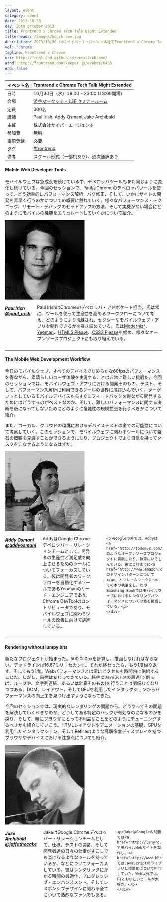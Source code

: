 ```yaml
---
layout: event
category: event
date: 2013-10-30
day: 30th October 2013
title: Frontrend x Chrome Tech Talk Night Extended
title-headr: /images/hd_chrome.jpg
description: 2013/10/30 (水)サイバーエージェント本社でFrontrend x Chrome Tech Talk Night Extendedを開催します。
vol: 'chrome'
tagline: Frontrend x Chrome
uri: http://frontrend.github.io/events/chrome/
atnd: http://frontrend.doorkeeper.jp/events/6456
end: false
---
```


イベント名 |Frontrend x Chrome Tech Talk Night Extended
---------|---------------------------------------------------------------
日時     |10月30日（水）19:00 - 23:00 (18:00開場)
会場     |[渋谷マークシティ13F セミナールーム](http://www.cyberagent.co.jp/access_print/id=7035)
定員     |300名
講師     |Paul Irish, Addy Osmani, Jake Archibald
主催     |株式会社サイバーエージェント
参加費    |無料
事前登録  |必要
タグ     |[#frontrend](https://twitter.com/search?q=%23frontrend)
備考     |スクール形式（一部机あり）、逐次通訳あり

<h4 id="paul">Mobile Web Developer Tools</h4>

モバイルウェブは急成長を続けている中、デベロッパツールもまた同じように変化し続けている。今回のセッションで、PaulはChromeのデベロッパツールを使って、どう効率的にパフォーマンス解析、バグ修正、そして、いかにサイトの開発を素早く行うのかについての概要に触れていく。様々なパフォーマンス・テクニック、リモート・デバッグのセットアップの方法、そして実機がない場合にどのようにモバイルの機能をエミュレートしていくかについて紹介。

<div class="row">
    <div class="large-3 columns">
        <img src="/images/speakers/paul.jpg">
    </div>
    <div class="large-9 columns"><h5>Paul Irish <a href="https://twitter.com/paul_irish">@paul_irish</a></h5>
    <p>Paul IrishはChromeのデベロッパ・アドボケート担当。氏は常に、ツールを使って生産性を高めるワークフローについて考え、どのようにより洗練され、セクシーなモバイルウェブ・アプリを制作できるかを突き詰めている。氏は<a href="http://www.modernizr.com">Modernizr</a>、<a href="http://yeoman.io">Yeoman</a>、<a href="http://html5please.us">HTML5 Please</a>、<a href="http://www.css3please.com">CSS3 Please</a>を始め、様々なオープンソースプロジェクトにも取り組んでいる。</p>
    </div>
</div>

---

<h4 id="addy">The Mobile Web Development Workflow</h4>

今日のモバイルウェブ、すべてのデバイスでなめらかな60fpsのパフォーマンスを得ながら、素晴らしいユーザ体験を実現することは非常に難しい挑戦だ。今回のセッションでは、モバイルウェブ・アプリにおける開発そのもの、テスト、そして、パフォーマンス解析に利用できるツールの世界に飛び込んでいく。ターゲットとしているモバイルデバイスからすぐにフィードバックを得ながら開発するためにはどうするのがベストなのか、そして、難しいパフォーマンスに関する決断を後になってしないためにどのように複雑性の規模拡張を行うべきかについて紹介。

また、ローカル、クラウドの環境におけるデバイステストの全ての可能性について考察していく。このセッションで、モバイルウェブに関わるツールについて盤石の概観を見渡すことができるようになり、プロジェクトでより自信を持ってタスクをこなせるようになるはずだ。

<div class="row">
    <div class="large-3 columns">
        <img src="/images/speakers/addy.jpg">
    </div>
    <div class="large-9 columns"><h5>Addy Osmani <a href="https://twitter.com/addyosmani">@addyosmani</a></h5>
    <p>AddyはGoogle Chromeデベロッパー・リレーションチームとして、開発者の生産性と満足度を向上させるためのツールについてフォーカスしている。彼は開発者のワークフローを自動化するツールであるYeomanのリード・エンジニアであり、Chrome DevToolのコントリビュータであり、モバイルウェブに関わるツールの改善に向けて邁進している。<p>

    <p>Googleの外では、Addyは<a href="http://todomvc.com/">TodoMVC</a>のようなオープンソースプロジェクトに貢献したり、執筆にいそしんでいる。彼はこれまでに<a href="http://www.amazon.co.jp/dp/487311618X/">JavaScriptのデザインパターンについて</a>、とフレームワークについての本の執筆をし、次のSmashing Bookではモバイルウェブにおけるレンダリングパフォーマンスについての章を担当している。<p>
    </div>
</div>

---

<h4 id="jake">Rendering without lumpy bits</h4>

新たなプロジェクトが始まった。500,000pxを計算し、描画しなければならない。デッドラインは16.67ミリ・セカンド。それが終わったら、もう1度繰り返す。そしてもう1度。Webパフォーマンスとは常にピクセルを時間内に供給することだ。しかし、目標は変わってきている。純粋にJavaScriptの最適化(例えば、ループや、文字列連結、あるいは計算そのもの)を行うことは関係なくなりつつある。DOM、レイアウト、そしてGPUを利用したインタラクションからパフォーマンスの向上策を見つけ出すようになってきた。

今回のセッションでは、現実的なレンダリングの問題から、どうやってその問題を解決していくべきなのか、どうしてある特定のハックが有効なのになるのかを探り、そして、時にブラウザにとって不利益なことをどのようにチューニングするべきかを紹介していこう。HTMLレイアウトやアニメーションの基礎、GPUを利用したインタラクション、そしてRetinaのような高解像度ディスプレイを持つブラウザやデバイスにおける注意点についても紹介。

<div class="row">
    <div class="large-3 columns">
        <img src="/images/speakers/jake.jpg">
    </div>
    <div class="large-9 columns"><h5>Jake Archibald <a href="https://twitter.com/jaffathecake">@jaffathecake</a></h5>
    <p>JakeはGoogle Chromeデベロッパー・リレーションチームとして、仕様、テストの実装、そして開発者達の日々の仕事がすこしでも楽になるようなツールを持っているか、などについてフォーカスしている。彼はレンダリングにかかる時間の最適化、プログレッシブ・エンハンスメント、そしてレスポンシブデザインに関わる全てについて熱烈なファンでもある。</p>

    <p>JakeはGoogleの前職では<a href="http://lanyrd.com/">Lanyrd</a>でモバイルWebサイトを製作し、<a href="http://www.bbc.co.uk/">BBC</a>ではJavaScriptのライブラリと標準化について担当していた。Web以外では、F1とおいしいビールが大好き。</p>
    </div>
</div>